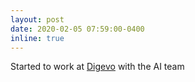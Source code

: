 ```yaml
---
layout: post
date: 2020-02-05 07:59:00-0400
inline: true
---
```


Started to work at [Digevo](https://digevo.com/) with the AI team
